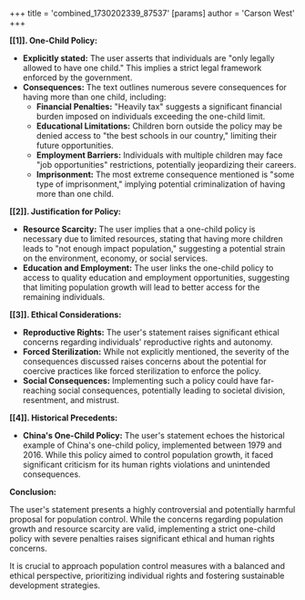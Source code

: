 +++
 title = 'combined_1730202339_87537'
[params]
	author = 'Carson West'
+++

**[[1]]. One-Child Policy:**

* **Explicitly stated:** The user asserts that individuals are "only legally allowed to have one child." This implies a strict legal framework enforced by the government.
* **Consequences:** The text outlines numerous severe consequences for having more than one child, including:
    * **Financial Penalties:** "Heavily tax" suggests a significant financial burden imposed on individuals exceeding the one-child limit.
    * **Educational Limitations:** Children born outside the policy may be denied access to "the best schools in our country," limiting their future opportunities.
    * **Employment Barriers:** Individuals with multiple children may face "job opportunities" restrictions, potentially jeopardizing their careers.
    * **Imprisonment:**  The most extreme consequence mentioned is "some type of imprisonment," implying potential criminalization of having more than one child.

**[[2]]. Justification for Policy:**

* **Resource Scarcity:** The user implies that a one-child policy is necessary due to limited resources, stating that having more children leads to "not enough impact population," suggesting a potential strain on the environment, economy, or social services. 
* **Education and Employment:** The user links the one-child policy to access to quality education and employment opportunities, suggesting that limiting population growth will lead to better access for the remaining individuals.

**[[3]]. Ethical Considerations:**

* **Reproductive Rights:** The user's statement raises significant ethical concerns regarding individuals' reproductive rights and autonomy. 
* **Forced Sterilization:** While not explicitly mentioned, the severity of the consequences discussed raises concerns about the potential for coercive practices like forced sterilization to enforce the policy.
* **Social Consequences:** Implementing such a policy could have far-reaching social consequences, potentially leading to societal division, resentment, and mistrust.

**[[4]]. Historical Precedents:**

* **China's One-Child Policy:**  The user's statement echoes the historical example of China's one-child policy, implemented between 1979 and 2016. While this policy aimed to control population growth, it faced significant criticism for its human rights violations and unintended consequences.

**Conclusion:**

The user's statement presents a highly controversial and potentially harmful proposal for population control. While the concerns regarding population growth and resource scarcity are valid, implementing a strict one-child policy with severe penalties raises significant ethical and human rights concerns. 

It is crucial to approach population control measures with a balanced and ethical perspective, prioritizing individual rights and fostering sustainable development strategies. 
